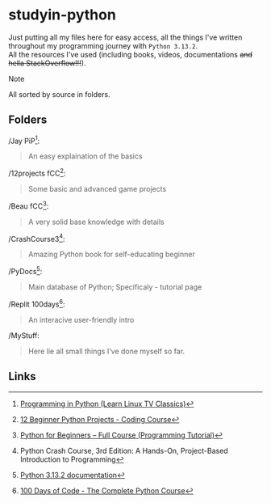 # studyin-python
Just putting all my files here for easy access, all the things I've written throughout my programming journey with `Python 3.13.2`.\
All the resources I've used (including books, videos, documentations ~~and hella StackOverflow!!!~~).
> [!NOTE]
> All sorted by source in folders.

## Folders
/Jay PiP[^1]:
> An easy explaination of the basics

/12projects fCC[^2]:
> Some basic and advanced game projects

/Beau fCC[^3]:
> A very solid base knowledge with details

/CrashCourse3[^4]:
> Amazing Python book for self-educating beginner

/PyDocs[^5]:
> Main database of Python; Specificaly - tutorial page

/Replit 100days[^6]:
> An interacive user-friendly intro

/MyStuff:
> Here lie all small things I've done myself so far.


## Links
[^1]: [Programming in Python (Learn Linux TV Classics)](youtube.com/watch?v=IFk1kfM3Ovc&list=PLT98CRl2KxKGIazPd2nQEPbG7sQpT8LEj)
[^2]: [12 Beginner Python Projects - Coding Course](youtube.com/watch?v=8ext9G7xspg)
[^3]: [Python for Beginners – Full Course (Programming Tutorial)](youtube.com/watch?v=eWRfhZUzrAc)
[^4]: Python Crash Course, 3rd Edition: A Hands-On, Project-Based Introduction to Programming
[^5]: [Python 3.13.2 documentation](docs.python.org/3/tutorial/index.html)
[^6]: [100 Days of Code - The Complete Python Course](replit.com/learn/100-days-of-python)

